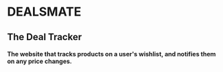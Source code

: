 # DEALSMATE
## The Deal Tracker
#### The website that tracks products on a user's wishlist, and notifies them on any price changes.
